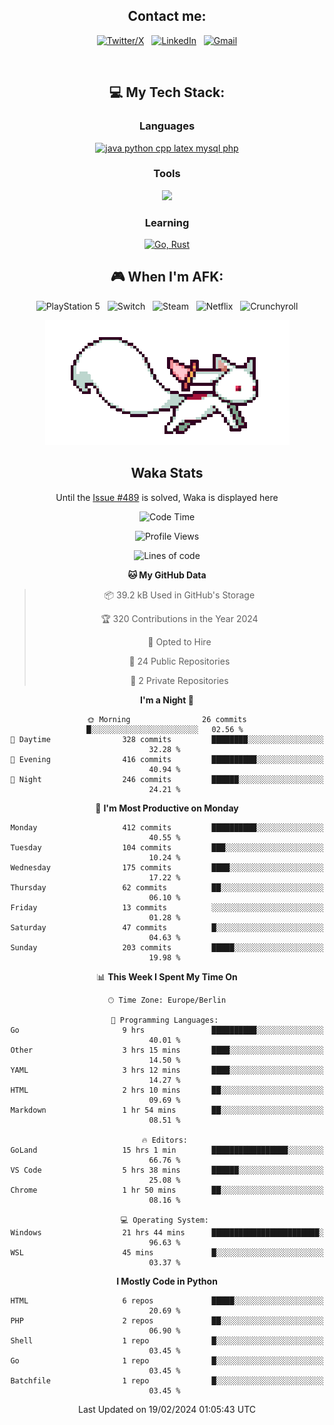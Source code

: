 <div align="center">

## Contact me:

[![Twitter/X](https://skillicons.dev/icons?i=twitter)](https://twitter.com/erikskopp) &nbsp;
[![LinkedIn](https://skillicons.dev/icons?i=linkedin)](www.linkedin.com/in/erik-skopp) &nbsp;
[![Gmail](https://skillicons.dev/icons?i=gmail)](mailto:skopp.erik@gmail.com)

<div align="center">
<br>

## 💻 My Tech Stack:

### Languages

[![java python cpp latex mysql php](https://skillicons.dev/icons?i=java,python,cpp,latex,mysql,php)](https://skillicons.dev)

### Tools

[![](https://skillicons.dev/icons?i=matlab,azure,bash,git,github,vscode)](https://skillicons.dev)

### Learning

[![Go, Rust](https://skillicons.dev/icons?i=go,rust)](https://skillicons.dev)

<!--
## 🏆 My Stats:

<p>
    <img height=175 alt="GitHub Stats" src="https://github-readme-stats.vercel.app/api?username=eskopp&show_icons=true&count_private=true&theme=dark" />&nbsp;&nbsp;
    <br><br>
    <img height=175 alt="Most Used Languages" src="https://github-readme-stats.vercel.app/api/top-langs/?username=eskopp&layout=compact&theme=dark" />&nbsp;&nbsp;
</p>
-->

## 🎮 When I'm AFK:

![PlayStation 5](https://img.shields.io/badge/Playstation%205-003791?style=for-the-badge&logo=playstation-5&logoColor=white) &nbsp;
![Switch](https://img.shields.io/badge/Switch-E60012?style=for-the-badge&logo=nintendo-switch&logoColor=white) &nbsp;
![Steam](https://img.shields.io/badge/steam-%23000000.svg?style=for-the-badge&logo=steam&logoColor=white) &nbsp;
![Netflix](https://img.shields.io/badge/Netflix-E50914?style=for-the-badge&logo=netflix&logoColor=white) &nbsp;
![Crunchyroll](https://img.shields.io/badge/Crunchyroll-F47521?style=for-the-badge&logo=crunchyroll&logoColor=white)



<center>
<img src="kyubey.gif" alt="Alt-Text" title="" >


## Waka Stats

<!-- You can view all stats here: [Waka-Stats](./Waka.md)--> 
  Until the [Issue #489](https://github.com/anmol098/waka-readme-stats/issues/499) is solved, Waka is displayed here 



<!--START_SECTION:waka-->
![Code Time](http://img.shields.io/badge/Code%20Time-47%20hrs%2029%20mins-blue)

![Profile Views](http://img.shields.io/badge/Profile%20Views-55-blue)

![Lines of code](https://img.shields.io/badge/From%20Hello%20World%20I%27ve%20Written-519.0%20thousand%20lines%20of%20code-blue)

**🐱 My GitHub Data** 

> 📦 39.2 kB Used in GitHub's Storage 
 > 
> 🏆 320 Contributions in the Year 2024
 > 
> 💼 Opted to Hire
 > 
> 📜 24 Public Repositories 
 > 
> 🔑 2 Private Repositories 
 > 
**I'm a Night 🦉** 

```text
🌞 Morning                26 commits          █░░░░░░░░░░░░░░░░░░░░░░░░   02.56 % 
🌆 Daytime                328 commits         ████████░░░░░░░░░░░░░░░░░   32.28 % 
🌃 Evening                416 commits         ██████████░░░░░░░░░░░░░░░   40.94 % 
🌙 Night                  246 commits         ██████░░░░░░░░░░░░░░░░░░░   24.21 % 
```
📅 **I'm Most Productive on Monday** 

```text
Monday                   412 commits         ██████████░░░░░░░░░░░░░░░   40.55 % 
Tuesday                  104 commits         ███░░░░░░░░░░░░░░░░░░░░░░   10.24 % 
Wednesday                175 commits         ████░░░░░░░░░░░░░░░░░░░░░   17.22 % 
Thursday                 62 commits          ██░░░░░░░░░░░░░░░░░░░░░░░   06.10 % 
Friday                   13 commits          ░░░░░░░░░░░░░░░░░░░░░░░░░   01.28 % 
Saturday                 47 commits          █░░░░░░░░░░░░░░░░░░░░░░░░   04.63 % 
Sunday                   203 commits         █████░░░░░░░░░░░░░░░░░░░░   19.98 % 
```


📊 **This Week I Spent My Time On** 

```text
🕑︎ Time Zone: Europe/Berlin

💬 Programming Languages: 
Go                       9 hrs               ██████████░░░░░░░░░░░░░░░   40.01 % 
Other                    3 hrs 15 mins       ████░░░░░░░░░░░░░░░░░░░░░   14.50 % 
YAML                     3 hrs 12 mins       ████░░░░░░░░░░░░░░░░░░░░░   14.27 % 
HTML                     2 hrs 10 mins       ██░░░░░░░░░░░░░░░░░░░░░░░   09.69 % 
Markdown                 1 hr 54 mins        ██░░░░░░░░░░░░░░░░░░░░░░░   08.51 % 

🔥 Editors: 
GoLand                   15 hrs 1 min        █████████████████░░░░░░░░   66.76 % 
VS Code                  5 hrs 38 mins       ██████░░░░░░░░░░░░░░░░░░░   25.08 % 
Chrome                   1 hr 50 mins        ██░░░░░░░░░░░░░░░░░░░░░░░   08.16 % 

💻 Operating System: 
Windows                  21 hrs 44 mins      ████████████████████████░   96.63 % 
WSL                      45 mins             █░░░░░░░░░░░░░░░░░░░░░░░░   03.37 % 
```

**I Mostly Code in Python** 

```text
HTML                     6 repos             █████░░░░░░░░░░░░░░░░░░░░   20.69 % 
PHP                      2 repos             ██░░░░░░░░░░░░░░░░░░░░░░░   06.90 % 
Shell                    1 repo              █░░░░░░░░░░░░░░░░░░░░░░░░   03.45 % 
Go                       1 repo              █░░░░░░░░░░░░░░░░░░░░░░░░   03.45 % 
Batchfile                1 repo              █░░░░░░░░░░░░░░░░░░░░░░░░   03.45 % 
```




 Last Updated on 19/02/2024 01:05:43 UTC
<!--END_SECTION:waka-->


</center>
</div>

